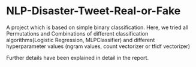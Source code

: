 # NLP-Disaster-Tweet-Real-or-Fake

A project which is based on simple binary classification. Here, we tried all Permutations and Combinations of different classification algorithms(Logistic Regression, MLPClassifier) and different hyperparameter values (ngram values, count vectorizer or tfidf vectorizer)

Further details have been explained in detail in the report. 
